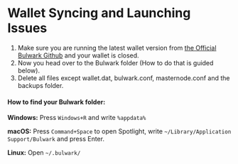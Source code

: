 # Wallet Syncing and Launching Issues

1. Make sure you are running the latest wallet version from [the Official Bulwark Github](https://github.com/bulwark-crypto/Bulwark/releases) and your wallet is closed.
2. Now you head over to the Bulwark folder (How to do that is guided below).
3. Delete all files except wallet.dat, bulwark.conf, masternode.conf and the backups folder.

#### How to find your Bulwark folder:

**Windows:** Press `Windows+R` and write `%appdata%`

**macOS:** Press `Command+Space` to open Spotlight, write `~/Library/Application Support/Bulwark` and press Enter.

**Linux:** Open `~/.bulwark/`
